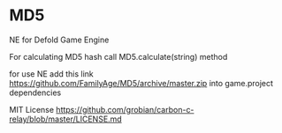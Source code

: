 # MD5
NE for Defold Game Engine

For calculating MD5 hash call MD5.calculate(string) method

for use NE add this link https://github.com/FamilyAge/MD5/archive/master.zip into game.project dependencies

MIT License https://github.com/grobian/carbon-c-relay/blob/master/LICENSE.md
